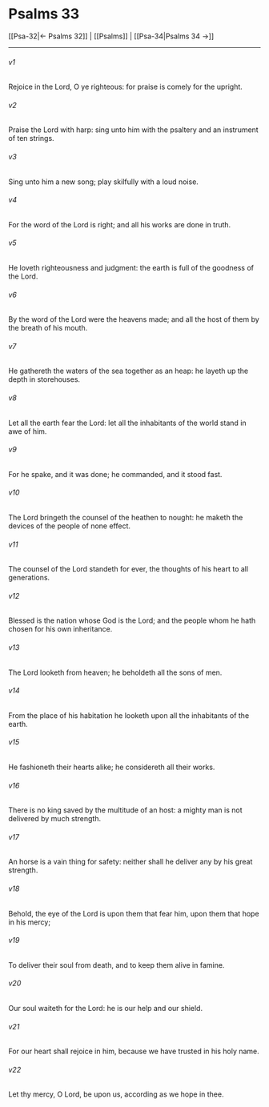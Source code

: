 # Psalms 33

[[Psa-32|← Psalms 32]] | [[Psalms]] | [[Psa-34|Psalms 34 →]]
***

###### v1
Rejoice in the Lord, O ye righteous: for praise is comely for the upright.
###### v2
Praise the Lord with harp: sing unto him with the psaltery and an instrument of ten strings.
###### v3
Sing unto him a new song; play skilfully with a loud noise.
###### v4
For the word of the Lord is right; and all his works are done in truth.
###### v5
He loveth righteousness and judgment: the earth is full of the goodness of the Lord.
###### v6
By the word of the Lord were the heavens made; and all the host of them by the breath of his mouth.
###### v7
He gathereth the waters of the sea together as an heap: he layeth up the depth in storehouses.
###### v8
Let all the earth fear the Lord: let all the inhabitants of the world stand in awe of him.
###### v9
For he spake, and it was done; he commanded, and it stood fast.
###### v10
The Lord bringeth the counsel of the heathen to nought: he maketh the devices of the people of none effect.
###### v11
The counsel of the Lord standeth for ever, the thoughts of his heart to all generations.
###### v12
Blessed is the nation whose God is the Lord; and the people whom he hath chosen for his own inheritance.
###### v13
The Lord looketh from heaven; he beholdeth all the sons of men.
###### v14
From the place of his habitation he looketh upon all the inhabitants of the earth.
###### v15
He fashioneth their hearts alike; he considereth all their works.
###### v16
There is no king saved by the multitude of an host: a mighty man is not delivered by much strength.
###### v17
An horse is a vain thing for safety: neither shall he deliver any by his great strength.
###### v18
Behold, the eye of the Lord is upon them that fear him, upon them that hope in his mercy;
###### v19
To deliver their soul from death, and to keep them alive in famine.
###### v20
Our soul waiteth for the Lord: he is our help and our shield.
###### v21
For our heart shall rejoice in him, because we have trusted in his holy name.
###### v22
Let thy mercy, O Lord, be upon us, according as we hope in thee. 
